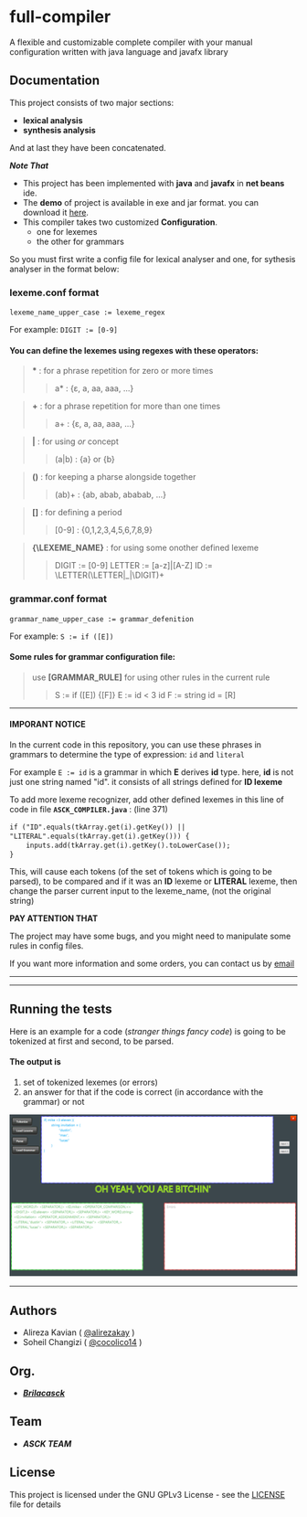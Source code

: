# full-compiler
A flexible and customizable complete compiler with your manual configuration written with java language and javafx library

## Documentation
This project consists of two major sections:

 - **lexical analysis**
 - **synthesis analysis**
 
 And at last they have been concatenated.
 
 ***Note That***
 
 - This project has been implemented with **java** and **javafx** in **net beans** ide.
 - The **demo** of project is available in exe and jar format. you can download it [here](https://alirezakay.github.io/showcase/term5).
 - This compiler takes two customized **Configuration**.
   - one for lexemes
   - the other for grammars
 
So you must first write a config file for lexical analyser and one, for sythesis analyser in the format below:

### lexeme.conf format

```
lexeme_name_upper_case := lexeme_regex
```
For example: `DIGIT := [0-9]`

#### You can define the lexemes using **regexes** with these operators:

> **\*** : for a phrase repetition for zero or more times
>> a* : {ε, a, aa, aaa, ...}

> **\+** : for a phrase repetition for more than one times
>> a+ : {ε, a, aa, aaa, ...}

> **|** : for using *or* concept
>> (a|b) : {a} or {b}

> **()** : for keeping a pharse alongside together
>> (ab)+ : {ab, abab, ababab, ...}

> **[]** : for defining a period
>> [0-9] : {0,1,2,3,4,5,6,7,8,9}

> **{\\LEXEME_NAME}** : for using some onother defined lexeme
>> DIGIT := [0-9]
>> LETTER := [a-z]|[A-Z]
>> ID := \LETTER(\LETTER|_|\DIGIT)+
 

### grammar.conf format

```
grammar_name_upper_case := grammar_defenition
```
For example: `S := if ([E])`
 
 #### Some rules for grammar configuration file:
 
> use **[GRAMMAR_RULE]** for using other rules in the current rule
>> S := if ([E]) {[F]}
>> E := id < 3 id
>> F := string id = [R]

<hr />

#### IMPORANT NOTICE 
In the current code in this repository, you can use these phrases in grammars to determine the type of expression:
`id` and `literal`

For example `E := id` is a grammar in which **E** derives **id** type.
here, **id** is not just one string named "id". it consists of all strings defined for **ID lexeme**

To add more lexeme recognizer, add other defined lexemes in this line of code in file **`ASCK_COMPILER.java`** :
(line 371)

```
if ("ID".equals(tkArray.get(i).getKey()) || "LITERAL".equals(tkArray.get(i).getKey())) {
    inputs.add(tkArray.get(i).getKey().toLowerCase());
}
```
This, will cause each tokens (of the set of tokens which is going to be parsed), to be compared and if it was an **ID** lexeme or **LITERAL** lexeme, then change the parser current input to the lexeme_name, (not the original string)

**PAY ATTENTION THAT**

The project may have some bugs, and you might need to manipulate some rules in config files.

If you want more information and some orders, you can contact us by [email](mailto:brilacasck@gmail.com)

<hr />
<hr />

## Running the tests
Here is an example for a code (*stranger things fancy code*) is going to be tokenized at first and second, to be parsed.

#### The output is
 1. set of tokenized lexemes (or errors)
 2. an answer for that if the code is correct (in accordance with the grammar) or not
 
 ![SHOT](./test.png)


<hr />

## Authors

  - Alireza Kavian ( [@alirezakay](https://github.com/alirezakay) )
  - Soheil Changizi ( [@cocolico14](https://github.com/cocolico14) )
  
## Org.

  - ***[Brilacasck](https://brilacasck.ir)*** 
  
## Team
  
  - ***ASCK TEAM***

## License

This project is licensed under the GNU GPLv3 License - see the [LICENSE](./LICENSE) file for details

